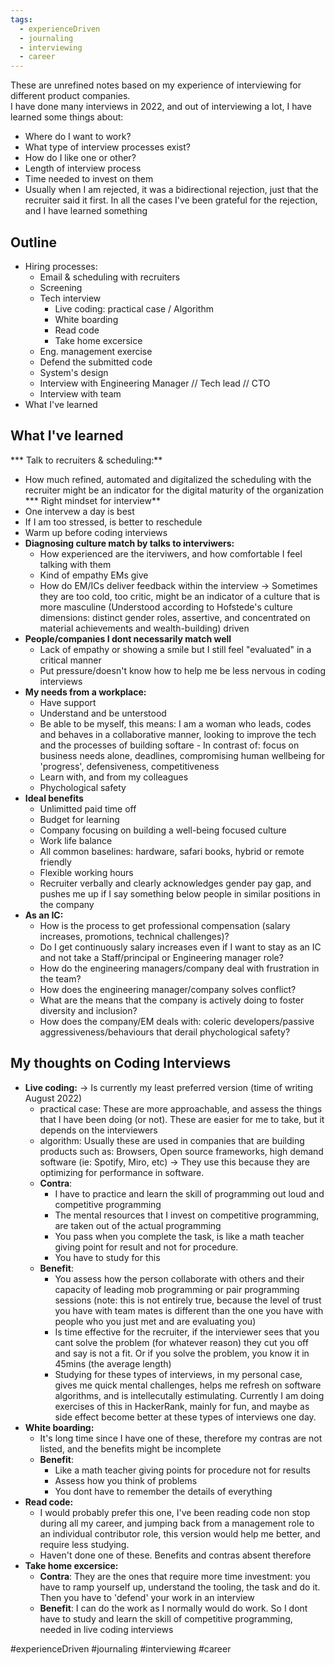 ```yaml
---
tags:
  - experienceDriven
  - journaling
  - interviewing
  - career
---
```

These are unrefined notes based on my experience of interviewing for different product companies.  
I have done many interviews in 2022, and out of interviewing a lot, I have learned some things about:

* Where do I want to work?
* What type of interview processes exist?
* How do I like one or other?
* Length of interview process
* Time needed to invest on them
* Usually when I am rejected, it was a bidirectional rejection, just that the recruiter said it first. In all the cases I've been grateful for the rejection, and I have learned something

## Outline
* Hiring processes:
  * Email & scheduling with recruiters
  * Screening
  * Tech interview
    * Live coding: practical case / Algorithm
    * White boarding
    * Read code
    * Take home excersice
  * Eng. management exercise
  * Defend the submitted code
  * System's design
  * Interview with Engineering Manager // Tech lead // CTO
  * Interview with team
* What I've learned

## What I've learned
*** Talk to recruiters & scheduling:**
  * How much refined, automated and digitalized the scheduling with the recruiter might be an indicator for the digital maturity of the organization  
*** Right mindset for interview**
  * One intervew a day is best
  * If I am too stressed, is better to reschedule
  * Warm up before coding interviews
* **Diagnosing culture match by talks to interviwers:** 
  * How experienced are the iterviwers, and how comfortable I feel talking with them
  * Kind of empathy EMs give
  * How do EM/ICs deliver feedback within the interview -> Sometimes they are too cold, too critic, might be an indicator of a culture that is more masculine (Understood according to Hofstede's culture dimensions: distinct gender roles, assertive, and concentrated on material achievements and wealth-building) driven
* **People/companies I dont necessarily match well**
    * Lack of empathy or showing a smile but I still feel "evaluated" in a critical manner
    * Put pressure/doesn't know how to help me be less nervous in coding interviews
* **My needs from a workplace:**
  * Have support
  * Understand and be unterstood
  * Be able to be myself, this means: I am a woman who leads, codes and behaves in a collaborative manner, looking to improve the tech and the processes of building softare - In contrast of: focus on business needs alone, deadlines, compromising human wellbeing for 'progress', defensiveness, competitiveness
  * Learn with, and from my colleagues
  * Phychological safety
* **Ideal benefits**
   * Unlimitted paid time off
   * Budget for learning
   * Company focusing on building a well-being focused culture
   * Work life balance
   * All common baselines: hardware, safari books, hybrid or remote friendly
   * Flexible working hours
   * Recruiter verbally and clearly acknowledges gender pay gap, and pushes me up if I say something below people in similar positions in the company
* **As an IC:**
   * How is the process to get professional compensation (salary increases, promotions, technical challenges)?
   * Do I get continuously salary increases even if I want to stay as an IC and not take a Staff/principal or Engineering manager role?
   * How do the engineering managers/company deal with frustration in the team?
   * How does the engineering manager/company solves conflict?
   * What are the means that the company is actively doing to foster diversity and inclusion?
   * How does the company/EM deals with: coleric developers/passive aggressiveness/behaviours that derail phychological safety?


## My thoughts on Coding Interviews
  * **Live coding:** -> Is currently my least preferred version (time of writing August 2022) 
    * practical case: These are more approachable, and assess the things that I have been doing (or not). These are easier for me to take, but it depends on the interviewers
    * algorithm: Usually these are used in companies that are building products such as: Browsers, Open source frameworks, high demand software (ie: Spotify, Miro, etc) -> They use this because they are optimizing for performance in software.
    * **Contra**:
      * I have to practice and learn the skill of programming out loud and competitive programming
      * The mental resources that I invest on competitive programming, are taken out of the actual programming
      * You pass when you complete the task, is like a math teacher giving point for result and not for procedure.
      * You have to study for this
    * **Benefit**:
      * You assess how the person collaborate with others and their capacity of leading mob programming or pair programming sessions (note: this is not entirely true, because the level of trust you have with team mates is different than the one you have with people who you just met and are evaluating you)
      * Is time effective for the recruiter, if the interviewer sees that you cant solve the problem (for whatever reason) they cut you off and say is not a fit. Or if you solve the problem, you know it in 45mins (the average length)
      * Studying for these types of interviews, in my personal case, gives me quick mental challenges, helps me refresh on software algorithms, and is intellecutally estimulating. Currently I am doing exercises of this in HackerRank, mainly for fun, and maybe as side effect become better at these types of interviews one day.
  * **White boarding:**
    * It's long time since I have one of these, therefore my contras are not listed, and the benefits might be incomplete
    * **Benefit**:
      *  Like a math teacher giving points for procedure not for results
      *  Assess how you think of problems
      *  You dont have to remember the details of everything
  * **Read code:**
    * I would probably prefer this one, I've been reading code non stop during all my career, and jumping back from a management role to an individual contributor role, this version would help me better, and require less studying.
    * Haven't done one of these. Benefits and contras absent therefore
  * **Take home excersice:**
    * **Contra**: They are the ones that require more time investment: you have to ramp yourself up, understand the tooling, the task and do it. Then you have to 'defend' your work in an interview
    * **Benefit**: I can do the work as I normally would do work. So I dont have to study and learn the skill of competitive programming, needed in live coding interviews


#experienceDriven #journaling #interviewing #career 